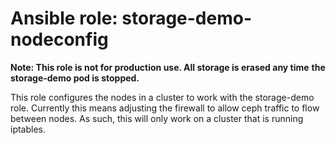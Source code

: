 # Ansible role: storage-demo-nodeconfig

**Note: This role is not for production use.  All storage is erased any time**
**the storage-demo pod is stopped.**

This role configures the nodes in a cluster to work with the storage-demo role.
Currently this means adjusting the firewall to allow ceph traffic to flow
between nodes.  As such, this will only work on a cluster that is running
iptables.
